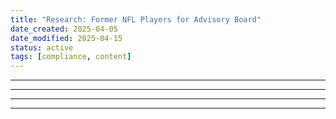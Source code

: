 ```yaml
---
title: "Research: Former NFL Players for Advisory Board"
date_created: 2025-04-05
date_modified: 2025-04-15
status: active
tags: [compliance, content]
---
```


---

---

---

---


